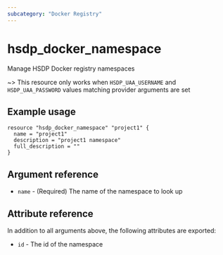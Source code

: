 ```yaml
---
subcategory: "Docker Registry"
---
```


# hsdp_docker_namespace

Manage HSDP Docker registry namespaces

~> This resource only works when `HSDP_UAA_USERNAME` and `HSDP_UAA_PASSWORD` values matching provider arguments are set

## Example usage

```hcl
resource "hsdp_docker_namespace" "project1" {
  name = "project1"
  description = "project1 namespace"
  full_description = ""
}
```

## Argument reference

* `name` - (Required) The name of the namespace to look up

## Attribute reference

In addition to all arguments above, the following attributes are exported:

* `id` - The id of the namespace
